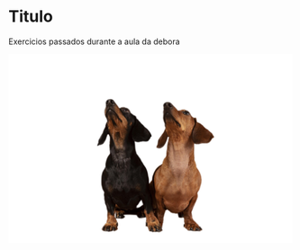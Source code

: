<div>
    <h1>Titulo</h1>
</div>
<p> Exercicios passados durante a aula da debora</p>
<img src="imagem/cachorro.png"></img>